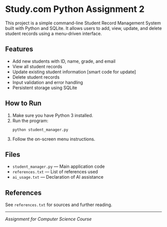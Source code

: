 # Study.com Python Assignment 2

This project is a simple command-line Student Record Management System built with Python and SQLite. It allows users to add, view, update, and delete student records using a menu-driven interface.

## Features

- Add new students with ID, name, grade, and email
- View all student records
- Update existing student information  [smart code for update]
- Delete student records
- Input validation and error handling
- Persistent storage using SQLite

## How to Run

1. Make sure you have Python 3 installed.
2. Run the program:
   ```
   python student_manager.py
   ```
3. Follow the on-screen menu instructions.

## Files

- `student_manager.py` — Main application code
- `references.txt` — List of references used
- `ai_usage.txt` — Declaration of AI assistance

## References

See `references.txt` for sources and further reading.

---
*Assignment for Computer Science Course*